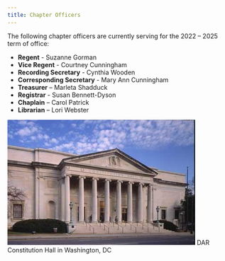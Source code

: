 ```yaml
---
title: Chapter Officers
---
```


The following chapter officers are currently serving for the 2022 – 2025 term of office:
 * **Regent** - Suzanne Gorman
 * **Vice Regent** - Courtney Cunningham
 * **Recording Secretary** - Cynthia Wooden
 * **Corresponding Secretary** - Mary Ann Cunningham
 * **Treasurer** – Marleta Shadduck
 * **Registrar** - Susan Bennett-Dyson
 * **Chaplain** – Carol Patrick
 * **Librarian** – Lori Webster

![Constitution Hall](/assets/images/constitution_hall.jpg)
DAR Constitution Hall in Washington, DC
